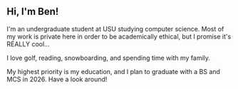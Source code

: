 ## Hi, I'm Ben!

I'm an undergraduate student at USU studying computer science. Most of my work is private here in order to be academically ethical, but I promise it's REALLY cool...

I love golf, reading, snowboarding, and spending time with my family.

My highest priority is my education, and I plan to graduate with a BS and MCS in 2026. Have a look around!
